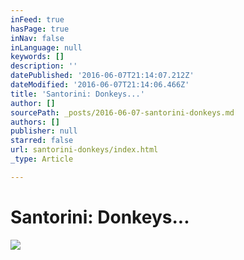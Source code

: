 ```yaml
---
inFeed: true
hasPage: true
inNav: false
inLanguage: null
keywords: []
description: ''
datePublished: '2016-06-07T21:14:07.212Z'
dateModified: '2016-06-07T21:14:06.466Z'
title: 'Santorini: Donkeys...'
author: []
sourcePath: _posts/2016-06-07-santorini-donkeys.md
authors: []
publisher: null
starred: false
url: santorini-donkeys/index.html
_type: Article

---
```

# Santorini: Donkeys...
![](https://the-grid-user-content.s3-us-west-2.amazonaws.com/a7b49ef5-9348-4577-a875-0e22abc1a655.jpg)